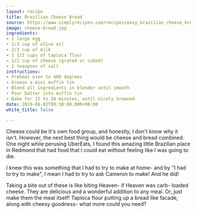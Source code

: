 ```yaml
---
layout: recipe
title: Brazilian Cheese Bread
source: https://www.simplyrecipes.com/recipes/easy_brazilian_cheese_bread/
image: cheese-bread.jpg
ingredients:
- 1 large egg
- 1/3 cup of olive oil
- 2/3 cup of milk
- 1 1/2 cups of tapioca flour
- 1/2 cup of cheese (grated or cubed)
- 1 teaspoon of salt
instructions:
- Preheat oven to 400 degrees
- Grease a mini muffin tin
- Blend all ingredients in blender until smooth
- Pour batter into muffin tin
- Bake for 15 to 20 minutes, until nicely browned
date: 2019-06-02T00:30:00.000+00:00
white_title: false

---
```

Cheese could be it's own food group, and honestly, I don't know why it isn't. However, the next best thing would be cheese and bread combined. One night while perusing UberEats, I found this amazing little Brazilian place in Redmond that had food that I could eat without feeling like I was going to die. 

I knew this was something that I had to try to make at home- and by "I had to try to make", I mean I had to try to ask Cameron  to make! And he did! 

Taking a bite out of these is like biting Heaven- if Heaven was carb- loaded cheese. They are delicious and a wonderful addition to any meal. Or, just make them the meal itself! Tapioca flour putting up a bread like facade, along with cheesy goodness- what more could you need? 